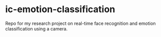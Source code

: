# ic-emotion-classification
Repo for my research project on real-time face recognition and emotion classification using a camera.
